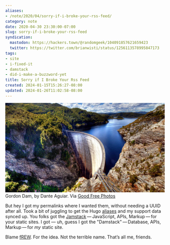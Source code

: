 ```yaml
---
aliases:
- /note/2020/04/sorry-if-i-broke-your-rss-feed/
category: note
date: 2020-04-30 23:30:00-07:00
slug: sorry-if-i-broke-your-rss-feed
syndication:
  mastodon: https://hackers.town/@randomgeek/104091857621659423
  twitter: https://twitter.com/brianwisti/status/1256113578995847173
tags:
- site
- i-fixed-it
- damstack
- did-i-make-a-buzzword-yet
title: Sorry if I Broke Your Rss Feed
created: 2024-01-15T15:26:27-08:00
updated: 2024-01-26T11:02:58-08:00
---
```


![attachments/img/2020/cover-2020-04-30.jpg](../../../attachments/img/2020/cover-2020-04-30.jpg)
Gordon Dam, by Dante Aguiar. Via [Good Free Photos](https://www.goodfreephotos.com/other-landscapes/gordon-dam-and-beautiful-landscape.jpg.php)

But hey I got my permalinks where I wanted them, without needing a UUID after all. Took a bit of juggling to get the Hugo [aliases](https://gohugo.io/content-management/urls/#aliases) and my support data synced up. You folks got the [Jamstack](https://jamstack.org) — JavaScript, APIs, Markup — for your static sites. I got — uh, guess I got the "Damstack" — Database, APIs, Markup — for *my* static site.

Blame [fREW](https://blog.afoolishmanifesto.com/posts/hugo-unix-vim-integration/#advanced-unix-tools). For the idea. Not the terrible name. That’s all me, friends.
